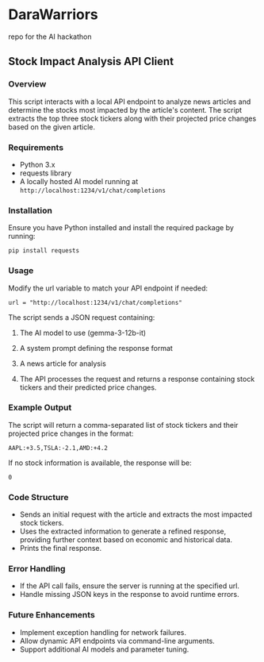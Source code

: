 # DaraWarriors
repo for the AI hackathon

## Stock Impact Analysis API Client

### Overview

This script interacts with a local API endpoint to analyze news articles and determine the stocks most impacted by the article's content. The script extracts the top three stock tickers along with their projected price changes based on the given article.

### Requirements

- Python 3.x
- requests library
- A locally hosted AI model running at `http://localhost:1234/v1/chat/completions`

### Installation

Ensure you have Python installed and install the required package by running:

```
pip install requests
```

### Usage

Modify the url variable to match your API endpoint if needed:

`url = "http://localhost:1234/v1/chat/completions"`

The script sends a JSON request containing:

1. The AI model to use (gemma-3-12b-it)

2. A system prompt defining the response format

3. A news article for analysis

4. The API processes the request and returns a response containing stock tickers and their predicted price changes.

### Example Output

The script will return a comma-separated list of stock tickers and their projected price changes in the format:

`AAPL:+3.5,TSLA:-2.1,AMD:+4.2`

If no stock information is available, the response will be:

`0`

### Code Structure
- Sends an initial request with the article and extracts the most impacted stock tickers.
- Uses the extracted information to generate a refined response, providing further context based on economic and historical data.
- Prints the final response.

### Error Handling
- If the API call fails, ensure the server is running at the specified url.
- Handle missing JSON keys in the response to avoid runtime errors.

### Future Enhancements
- Implement exception handling for network failures.
- Allow dynamic API endpoints via command-line arguments.
- Support additional AI models and parameter tuning.


